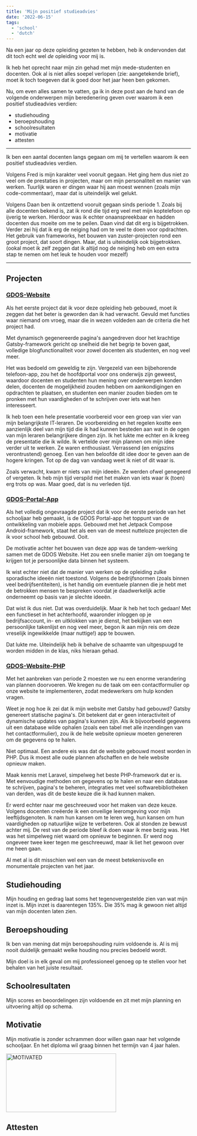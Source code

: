 ```yaml
---
title: 'Mijn positief studieadvies'
date: '2022-06-15'
tags:
  - 'school'
  - 'dutch'
---
```


<!--
NOTES:
    - To reach one minute of reading length, one must write a project description of around a thousand characters.
-->

Na een jaar op deze opleiding gezeten te hebben, heb ik ondervonden dat dit toch echt wel *de* opleiding voor mij is.

Ik heb het oprecht naar mijn zin gehad met mijn mede-studenten en docenten.
Ook al is niet alles soepel verlopen (zie: aangetekende brief), moet ik toch toegeven dat ik goed door het jaar heen ben gekomen.

Nu, om even alles samen te vatten, ga ik in deze post aan de hand van de volgende onderwerpen mijn beredenering geven over waarom ik een positief studieadvies verdien:

- studiehouding
- beroepshouding
- schoolresultaten
- motivatie
- attesten

---

<!-- TODO: Fit this into some header -->

Ik ben een aantal docenten langs gegaan om mij te vertellen waarom ik een positief studieadvies verdien.

Volgens Fred is mijn karakter veel vooruit gegaan. Het ging hem dus niet zo veel om de prestaties in projecten, maar om mijn personaliteit en manier van werken.
Tuurlijk waren er dingen waar hij aan moest wennen (zoals mijn code-commentaar<!-- speaking of, hi! -->), maar dat is uiteindelijk wel gelukt.

Volgens Daan ben ik ontzettend vooruit gegaan sinds periode 1. Zoals bij alle docenten bekend is, zat ik rond die tijd erg veel met mijn koptelefoon op ijverig te werken.
Hierdoor was ik echter onaanspreekbaar en hadden docenten dus moeite om me te peilen. Daan vind dat dit erg is bijgetrokken.
Verder zei hij dat ik erg de neiging had om te veel te doen voor opdrachten. Het gebruik van frameworks, het bouwen van zuster-projecten rond een groot project, dat soort dingen.
Maar, dat is uiteindelijk ook bijgetrokken. (ookal moet ik zelf zeggen dat ik altijd nog de neiging heb om een extra stap te nemen om het leuk te houden voor mezelf)

---

## Projecten

### [GDOS-Website](https://github.com/lexisother/GDOS-Website)

Als het eerste project dat ik voor deze opleiding heb gebouwd, moet ik zeggen dat het beter is geworden dan ik had verwacht.
Gevuld met functies waar niemand om vroeg, maar die in wezen voldeden aan de criteria die het project had.

Met dynamisch gegenereerde pagina's aangedreven door het krachtige Gatsby-framework gericht op snelheid die het begrip te boven gaat, volledige blogfunctionaliteit voor zowel docenten als studenten, en nog veel meer.

Het was bedoeld om geweldig te zijn.
Vergezeld van een bijbehorende telefoon-app, zou het de hoofdportal voor ons onderwijs zijn geweest, waardoor docenten en studenten hun mening over onderwerpen konden delen, docenten de mogelijkheid zouden hebben om aankondigingen en opdrachten te plaatsen, en studenten een manier zouden bieden om te pronken met hun vaardigheden of te schrijven over iets wat hen interesseert.

Ik heb toen een hele presentatie voorbereid voor een groep van vier van mijn belangrijkste IT-leraren.
De voorbereiding en het regelen kostte een aanzienlijk deel van mijn tijd die ik had kunnen besteden aan wat in de ogen van mijn leraren belangrijkere dingen zijn.
Ik het lukte me echter en ik kreeg de presentatie die ik wilde. Ik vertelde over mijn plannen om mijn idee verder uit te werken.
Ze waren enthousiast. Verrassend (en enigszins verontrustend) genoeg.
Een van hen beloofde dit idee door te geven aan de hogere kringen. Tot op de dag van vandaag weet ik niet of dit waar is.

Zoals verwacht, kwam er niets van mijn ideeën. Ze werden ofwel genegeerd of vergeten.
Ik heb mijn tijd verspild met het maken van iets waar ik (toen) erg trots op was.
Maar goed, dat is nu verleden tijd.

### [GDOS-Portal-App](https://github.com/lexisother/GDOS-Portal-App)

Als het volledig ongevraagde project dat ik voor de eerste periode van het schooljaar heb gemaakt, is de GDOS Portal-app het toppunt van de ontwikkeling van mobiele apps.
Gebouwd met het Jetpack Compose Android-framework, staat het als een van de meest nutteloze projecten die ik voor school heb gebouwd. Ooit.

De motivatie achter het bouwen van deze app was de tandem-werking samen met de GDOS Website. Het zou een snelle manier zijn om toegang te krijgen tot je persoonlijke data binnen het systeem.

Ik wist echter niet dat de manier van werken op de opleiding zulke sporadische ideeën niet toestond.
Volgens de bedrijfsnormen (zoals binnen veel bedrijfsentiteiten), is het handig om eventuele plannen die je hebt met de betrokken mensen te bespreken voordat je daadwerkelijk actie onderneemt op basis van je slechte ideeën.

Dat wist ik dus niet. Dat was overduidelijk. Maar ik heb het toch gedaan!
Met een functieset in het achterhoofd, waaronder inloggen op je bedrijfsaccount, in- en uitklokken van je dienst, het bekijken van een persoonlijke takenlijst en nog veel meer, begon ik aan mijn reis om deze vreselijk ingewikkelde (maar nuttige!) app te bouwen.

Dat lukte me. Uiteindelijk heb ik behalve de schaamte van uitgespuugd te worden midden in de klas, niks hieraan gehad.

### [GDOS-Website-PHP](https://github.com/lexisother/GDOS-Website-PHP)

Met het aanbreken van periode 2 moesten we nu een enorme verandering van plannen doorvoeren.
We kregen nu de taak om een contactformulier op onze website te implementeren, zodat medewerkers om hulp konden vragen.

Weet je nog hoe ik zei dat ik mijn website met Gatsby had gebouwd?
Gatsby genereert statische pagina's. Dit betekent dat er geen interactiviteit of dynamische updates van pagina's kunnen zijn.
Als ik bijvoorbeeld gegevens uit een database wilde ophalen (zoals een tabel met alle inzendingen van het contactformulier), zou ik de hele website opnieuw moeten genereren om de gegevens op te halen.

Niet optimaal. Een andere eis was dat de website gebouwd moest worden in PHP.
Dus ik moest alle oude plannen afschaffen en de hele website opnieuw maken.

Maak kennis met Laravel, simpelweg het beste PHP-framework dat er is.
Met eenvoudige methoden om gegevens op te halen en naar een database te schrijven, pagina's te beheren, integraties met veel softwarebibliotheken van derden, was dit de beste keuze die ik had kunnen maken.

Er werd echter naar me geschreeuwd voor het maken van deze keuze.
Volgens docenten creëerde ik een onveilige leeromgeving voor mijn leeftijdsgenoten.
Ik nam hun kansen om te leren weg, hun kansen om hun vaardigheden op natuurlijke wijze te verbeteren. Ook al stonden ze bewust achter mij.
De rest van de periode bleef ik doen waar ik mee bezig was.
Het was het simpelweg niet waard om opnieuw te beginnen. Er werd nog ongeveer twee keer tegen me geschreeuwd, maar ik liet het gewoon over me heen gaan.

Al met al is dit misschien wel een van de meest betekenisvolle en monumentale projecten van het jaar.

## Studiehouding

Mijn houding en gedrag laat soms het tegenovergestelde zien van wat mijn inzet is. Mijn inzet is daarentegen 135%. Die 35% mag ik gewoon niet altijd van mijn docenten laten zien.

## Beroepshouding

Ik ben van mening dat mijn beroepshouding ruim voldoende is. Al is mij nooit duidelijk gemaakt welke houding nou precies bedoeld wordt.

Mijn doel is in elk geval om mij professioneel genoeg op te stellen voor het behalen van het juiste resultaat.

## Schoolresultaten

Mijn scores en beoordelingen zijn voldoende en zit met mijn planning en uitvoering altijd op schema.

## Motivatie

Mijn motivatie is zonder schrammen door willen gaan naar het volgende schooljaar. En het diploma wil graag binnen het termijn van 4 jaar halen.

<img alt="MOTIVATED" src="https://media.discordapp.net/attachments/824921608560181261/984901981372030976/IMG_20220610_153600.jpg" height="160" width="300"/>

## Attesten
